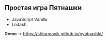 ## Простая игра Пятнашки

- JavaScript Vanilla
- Lodash

**Demo** -> https://shturmavik.github.io/pyatnashki/
